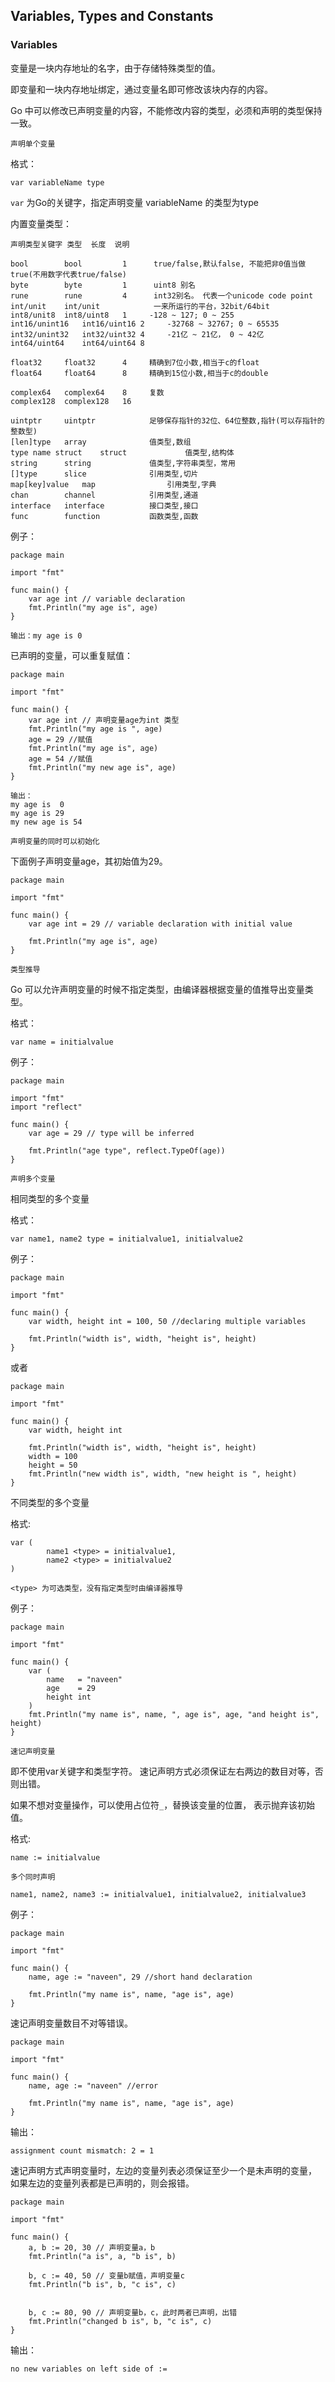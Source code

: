 ## Variables, Types and Constants


### Variables


变量是一块内存地址的名字，由于存储特殊类型的值。

即变量和一块内存地址绑定，通过变量名即可修改该块内存的内容。

Go 中可以修改已声明变量的内容，不能修改内容的类型，必须和声明的类型保持一致。



`声明单个变量`

格式：

	var variableName type

`var` 为Go的关键字，指定声明变量 variableName 的类型为type

内置变量类型：

	声明类型关键字	类型	长度	说明
			
	bool		bool         1      true/false,默认false, 不能把非0值当做true(不用数字代表true/false)
	byte		byte         1      uint8 别名
	rune		rune         4      int32别名。 代表一个unicode code point
	int/unit	int/unit            一来所运行的平台，32bit/64bit
	int8/unit8	int8/uint8   1     -128 ~ 127; 0 ~ 255
	int16/unint16	int16/uint16 2     -32768 ~ 32767; 0 ~ 65535
	int32/unint32	int32/uint32 4     -21亿 ~ 21亿， 0 ~ 42亿
	int64/uint64	int64/uint64 8

	float32		float32      4     精确到7位小数,相当于c的float
	float64		float64      8     精确到15位小数,相当于c的double

	complex64	complex64    8	   复数
	complex128	complex128   16

	uintptr		uintptr            足够保存指针的32位、64位整数,指针(可以存指针的整数型)
	[len]type	array              值类型,数组
	type name struct	struct             值类型,结构体
	string		string             值类型,字符串类型，常用
	[]type		slice              引用类型,切片
	map[key]value	map                引用类型,字典
	chan		channel            引用类型,通道
	interface	interface          接口类型,接口
	func		function           函数类型,函数



例子：

```
package main

import "fmt"

func main() {  
    var age int // variable declaration
    fmt.Println("my age is", age)
}
```
	
	输出：my age is 0  


已声明的变量，可以重复赋值：
```
package main

import "fmt"

func main() {  
    var age int // 声明变量age为int 类型
    fmt.Println("my age is ", age)
    age = 29 //赋值
    fmt.Println("my age is", age)
    age = 54 //赋值
    fmt.Println("my new age is", age)
}
```

	输出：
	my age is  0  
	my age is 29  
	my new age is 54  


`声明变量的同时可以初始化`

下面例子声明变量age，其初始值为29。

```
package main

import "fmt"

func main() {  
    var age int = 29 // variable declaration with initial value

    fmt.Println("my age is", age)
}
```

`类型推导`

Go 可以允许声明变量的时候不指定类型，由编译器根据变量的值推导出变量类型。

格式：

	var name = initialvalue

例子：

```
package main

import "fmt"
import "reflect"

func main() {  
    var age = 29 // type will be inferred

    fmt.Println("age type", reflect.TypeOf(age))
}
```

`声明多个变量`

相同类型的多个变量

格式：

	var name1, name2 type = initialvalue1, initialvalue2

例子：
```
package main

import "fmt"

func main() {  
    var width, height int = 100, 50 //declaring multiple variables

    fmt.Println("width is", width, "height is", height)
}
```

或者
```
package main

import "fmt"

func main() {  
    var width, height int

    fmt.Println("width is", width, "height is", height)
    width = 100
    height = 50
    fmt.Println("new width is", width, "new height is ", height)
}
```

不同类型的多个变量

格式:

	var (  
      		name1 <type> = initialvalue1,
      		name2 <type> = initialvalue2
	)

	<type> 为可选类型，没有指定类型时由编译器推导


例子：

```
package main

import "fmt"

func main() {  
    var (
        name   = "naveen"
        age    = 29
        height int
    )
    fmt.Println("my name is", name, ", age is", age, "and height is", height)
}
```



`速记声明变量`

即不使用var关键字和类型字符。
速记声明方式必须保证左右两边的数目对等，否则出错。

如果不想对变量操作，可以使用占位符`_`，替换该变量的位置，
表示抛弃该初始值。


格式:

	name := initialvalue

	多个同时声明
	
	name1, name2, name3 := initialvalue1, initialvalue2, initialvalue3


例子：
```
package main

import "fmt"

func main() {  
    name, age := "naveen", 29 //short hand declaration

    fmt.Println("my name is", name, "age is", age)
}
```


速记声明变量数目不对等错误。

```
package main

import "fmt"

func main() {  
    name, age := "naveen" //error

    fmt.Println("my name is", name, "age is", age)
}
```
输出：
	
	assignment count mismatch: 2 = 1



速记声明方式声明变量时，左边的变量列表必须保证至少一个是未声明的变量，
如果左边的变量列表都是已声明的，则会报错。


```
package main

import "fmt"

func main() {  
    a, b := 20, 30 // 声明变量a，b
    fmt.Println("a is", a, "b is", b)

    b, c := 40, 50 // 变量b赋值，声明变量c
    fmt.Println("b is", b, "c is", c)


    b, c := 80, 90 // 声明变量b，c，此时两者已声明，出错
    fmt.Println("changed b is", b, "c is", c)
}

```

输出：

	no new variables on left side of :=



